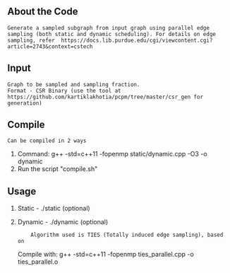 ##  About the Code
    Generate a sampled subgraph from input graph using parallel edge sampling (both static and dynamic scheduling). For details on edge sampling, refer  https://docs.lib.purdue.edu/cgi/viewcontent.cgi?article=2743&context=cstech 

##  Input
    Graph to be sampled and sampling fraction.
    Format - CSR Binary (use the tool at https://github.com/kartiklakhotia/pcpm/tree/master/csr_gen for generation)

##  Compile
    Can be compiled in 2 ways
1. Command: g++ -std=c++11 -fopenmp static/dynamic.cpp -O3 -o dynamic
2. Run the script "compile.sh"


##  Usage
1. Static - ./static <inputGraphFile> <outputGraphFile> <samplingRatio> <numThreads>(optional)
1. Dynamic - ./dynamic <inputGraphFile> <outputGraphFile> <samplingRatio> <numThreads>(optional)
    
           Algorithm used is TIES (Totally induced edge sampling), based on 
    Compile with: g++ -std=c++11 -fopenmp ties_parallel.cpp -o ties_parallel.o



